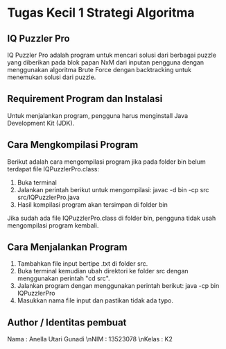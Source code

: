 # Tugas Kecil 1 Strategi Algoritma

## IQ Puzzler Pro
IQ Puzzler Pro adalah program untuk mencari solusi dari berbagai puzzle yang diberikan pada blok papan NxM dari inputan pengguna dengan menggunakan algoritma Brute Force dengan backtracking untuk menemukan solusi dari puzzle.

## Requirement Program dan Instalasi
Untuk menjalankan program, pengguna harus menginstall Java Development Kit (JDK).

## Cara Mengkompilasi Program
Berikut adalah cara mengompilasi program jika pada folder bin belum terdapat file IQPuzzlerPro.class:
1. Buka terminal
2. Jalankan perintah berikut untuk mengompilasi:
javac -d bin -cp src src/IQPuzzlerPro.java
3. Hasil kompilasi program akan tersimpan di folder bin

Jika sudah ada file IQPuzzlerPro.class di folder bin, pengguna tidak usah mengompilasi program kembali.

## Cara Menjalankan Program
1. Tambahkan file input bertipe .txt di folder src.
2. Buka terminal kemudian ubah direktori ke folder src dengan menggunakan perintah "cd src".
3. Jalankan program dengan menggunakan perintah berikut:
java -cp bin IQPuzzlerPro
4. Masukkan nama file input dan pastikan tidak ada typo.

## Author / Identitas pembuat
Nama : Anella Utari Gunadi
\nNIM : 13523078
\nKelas : K2
